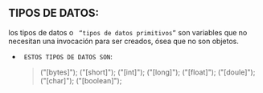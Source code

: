 ## TIPOS DE DATOS:

los tipos de datos o ` “tipos de datos primitivos”` son variables que no necesitan una invocación para ser creados, ósea que no son objetos.

- ` ESTOS TIPOS DE DATOS SON`:
  > ("[bytes]");
  > ("[short]");
  > ("[int]");
  > ("[long]");
  > ("[float]");
  > ("[doule]");
  > ("[char]");
  > ("[boolean]");
